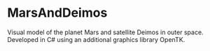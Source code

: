 # MarsAndDeimos
Visual model of the planet Mars and satellite Deimos in outer space. Developed in C# using an additional graphics library OpenTK.
